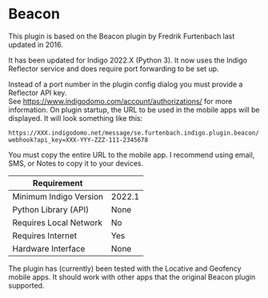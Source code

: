Beacon
======

This plugin is based on the Beacon plugin by Fredrik Furtenbach last updated in 2016.

It has been updated for Indigo 2022.X (Python 3).  It now uses the Indigo Reflector service and
does require port forwarding to be set up.

Instead of a port number in the plugin config dialog you must provide a Reflector API key.  
See https://www.indigodomo.com/account/authorizations/ for more information.  On plugin startup,
the URL to be used in the mobile apps will be displayed.  It will look something like this:

`https://XXX.indigodomo.net/message/se.furtenbach.indigo.plugin.beacon/webhook?api_key=XXX-YYY-ZZZ-111-2345678
`

You must copy the entire URL to the mobile app.  I recommend using email, SMS, or Notes to copy it
to your devices.


| Requirement            |        |
|------------------------|--------|
| Minimum Indigo Version | 2022.1 |
| Python Library (API)   | None   |
| Requires Local Network | No     |
| Requires Internet      | Yes    |
| Hardware Interface     | None   |

The plugin has (currently) been tested with the Locative and Geofency mobile apps.  It should 
work with other apps that the original Beacon plugin supported.